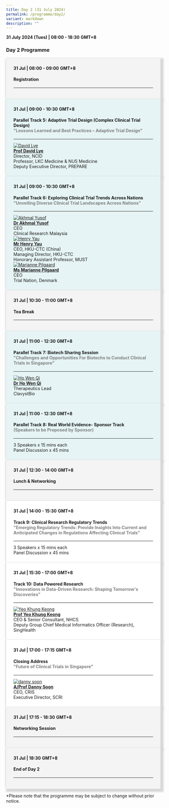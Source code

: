 ```yaml
---
title: Day 2 (31 July 2024)
permalink: /programme/day2/
variant: markdown
description: ""
---
```

<div>
  <b>31 July 2024 (Tues) | 08:00 - 18:30</b>&nbsp;<b>GMT+8</b>
  <h3>Day 2 Programme</h3>
</div>

<section>
  <div class="bp-container is-fluid">
    <div class="row">
      <div class="col is-full">
        <div class="row">
          <div class="col is-12">
            <div class="border bg-light h-100 position-relative">
              <div class="p-4 bg-notice">
                <div class="programme-time">
                  <b>31 Jul | 08:00 - 09:00</b>&nbsp;<b>GMT+8</b>
                </div>
                <h4 class="programme-title">Registration</h4>
                <hr class="my-3 border-primary">
              </div>
            </div>
          </div>
        </div>
      </div>
	</div>
  </div>
</section>
<section>
  <div class="bp-container is-fluid">
    <div class="row">
      <div class="col is-full">
        <div class="row">
          <div class="col is-12">
            <div class="border bg-light h-100 position-relative">
              <div class="p-4 bg-different">
                <div class="programme-time">
                  <b>31 Jul | 09:00 - 10:30</b>&nbsp;<b>GMT+8</b>
                </div>
                <h4 class="programme-title">Parallel Track 5: Adaptive Trial Design (Complex Clinical Trial Design)<br>
                <font color="#808080">"Lessons Learned and Best Practices – Adaptive Trial Design"</font></h4>
          <hr class="my-3 border-primary">
          <div class="speakers px-2">
            <div class="row">
              <div class="col is-6 prog-speaker">
                <div class="row">
                  <div class="col is-4">
                    <a href="/david-lye/"><img alt="David Lye" src="/images/Speakers_DavidLye.png" class="speaker-image mb-4"></a>
                  </div>
                  <div class="col is-8">
                    <div class="speaker-name text-ellipsis">
                      <a rel="noopener" class="speaker-name text-ellipsis" href="/david-lye/"><b>Prof David Lye</b></a>
                    </div>
                    <div class="text-ellipsis speaker-position">
                      Director, NCID</div>
                    <div class="text-ellipsis speaker-company">Professor, LKC Medicine &amp; NUS Medicine</div>
										                    <div class="text-ellipsis speaker-position">
                      Deputy Executive Director, PREPARE 
                    </div>
                  </div>
                </div>
              </div>
            </div>
          </div>
        </div>
      </div>
    </div>
  </div>
</div></div></div></section> 
<section>
  <div class="row">
    <div class="col is-12">
      <div class="border bg-light h-100 position-relative">
        <div class="p-4 bg-different">
          <div class="programme-time">
            <b>31 Jul | 09:00 - 10:30</b>&nbsp;<b>GMT+8</b>
                </div>
                <h4 class="programme-title">Parallel Track 6: Exploring Clinical Trial Trends Across Nations<br><font color="#808080">								"Unveiling Diverse Clinical Trial Landscapes Across Nations"</font></h4>
          <hr class="my-3 border-primary">
          <div class="speakers px-2">
            <div class="row">
              <div class="col is-6 prog-speaker">
                <div class="row">
                  <div class="col is-4">
                    <a href="/akhmal-yusof/"><img alt="Akhmal Yusof" src="/images/Speakers_AkhmalYusof.png" class="speaker-image mb-4"></a>
                  </div>
                  <div class="col is-8">
                    <div class="speaker-name text-ellipsis">
                      <a rel="noopener" class="speaker-name text-ellipsis" href="/akhmal-yusof/"><b>Dr Akhmal Yusof</b></a>
                    </div>
                    <div class="text-ellipsis speaker-position">
                      CEO 
                    </div>
                    <div class="text-ellipsis speaker-company">Clinical Research Malaysia</div>
                  </div>
                </div>
              </div>
              <div class="col is-6 prog-speaker">
                <div class="row">
                  <div class="col is-4">
                    <a href="/henry-yau/"><img alt="Henry Yau" src="/images/Speakers_HenryYau.png" class="speaker-image mb-4"></a>
                  </div>
                  <div class="col is-8">
                    <div class="speaker-name text-ellipsis">
                      <a rel="noopener" class="speaker-name text-ellipsis" href="/henry-yau/"><b>Mr Henry Yau</b></a>
                    </div>
                    <div class="text-ellipsis speaker-position">
                      CEO, HKU-CTC (China)  
                    </div>
                    <div class="text-ellipsis speaker-company">Managing Director, HKU-CTC</div>
										                    <div class="text-ellipsis speaker-company">Honorary Assistant Professor, MUST</div>
                  </div>
                </div>
              </div>
            </div>
          </div>
          <div class="speakers px-2">
            <div class="row">
              <div class="col is-6 prog-speaker">
                <div class="row">
                  <div class="col is-4">
                    <a href="/marianne-pilgaard/"><img alt="Marianne Pilgaard" src="/images/Speakers_MariannePilgaard.png" class="speaker-image mb-4"></a>
                  </div>
                  <div class="col is-8">
                    <div class="speaker-name text-ellipsis">
                      <a rel="noopener" class="speaker-name text-ellipsis" href="/marianne-pilgaard/"><b>Ms Marianne Pilgaard</b></a>
                    </div>
                    <div class="text-ellipsis speaker-position">
                      CEO 
                    </div>
                    <div class="text-ellipsis speaker-company">Trial Nation, Denmark</div>
                  </div>
                </div>
              </div>
            </div>
          </div>
        </div>
      </div>
    </div>
  </div>
</section> 
<section>
  <div class="bp-container is-fluid">
    <div class="row">
      <div class="col is-full">
        <div class="row">
          <div class="col is-12">
            <div class="border bg-light h-100 position-relative">
              <div class="p-4 bg-notice">
                <div class="programme-time">
                  <b>31 Jul | 10:30 - 11:00</b>&nbsp;<b>GMT+8</b>
                </div>
                <h4 class="programme-title">Tea Break</h4>
                <hr class="my-3 border-primary">
              </div>
            </div>
          </div>
        </div>
      </div>
    </div>
  </div>
</section>
<section>
  <div class="row">
    <div class="col is-12">
      <div class="border bg-light h-100 position-relative">
        <div class="p-4 bg-different">
          <div class="programme-time">
            <b>31 Jul | 11:00 - 12:30</b>&nbsp;<b>GMT+8</b>
                </div>
                <h4 class="programme-title">Parallel Track 7: Biotech Sharing Session<br>
                <font color="#808080">"Challenges and Opportunities For Biotechs to Conduct Clinical Trials in Singapore"</font></h4>
          <hr class="my-3 border-primary">
          <div class="speakers px-2">
            <div class="row">
              <div class="col is-6 prog-speaker">
                <div class="row">
                  <div class="col is-4">
                    <a href="/ho-wen-qi/"><img alt="Ho Wen Qi" src="/images/Speakers_WenQiHo.png" class="speaker-image mb-4"></a>
                  </div>
                  <div class="col is-8">
                    <div class="speaker-name text-ellipsis">
                      <a rel="noopener" class="speaker-name text-ellipsis" href="/ho-wen-qi/"><b>Dr Ho Wen Qi</b></a>
                    </div>
                    <div class="text-ellipsis speaker-position">
                      Therapeutics Lead 
                    </div>
                    <div class="text-ellipsis speaker-company">ClavystBio</div>
                  </div>
                </div>
              </div>
            </div>
          </div>
        </div>
      </div>
    </div>
  </div>
</section> 

<section>
  <div class="bp-container is-fluid">
    <div class="row">
      <div class="col is-full">
        <div class="row">
          <div class="col is-12">
            <div class="border bg-light h-100 position-relative">
              <div class="p-4 bg-different">
                <div class="programme-time">
                  <b>31 Jul | 11:00 - 12:30</b>&nbsp;<b>GMT+8</b>
                </div>
                <h4 class="programme-title">Parallel Track 8: Real World Evidence- Sponsor Track<br>
									<font color="#808080">(Speakers to be Proposed by Sponsor)</font>
</h4>
                <hr class="my-3 border-primary">
								3 Speakers x 15 mins each<br>
Panel Discussion x 45 mins
              </div>
            </div>
          </div>
        </div>
      </div>
    </div>
  </div>
</section>
<section>
  <div class="bp-container is-fluid">
    <div class="row">
      <div class="col is-full">
        <div class="row">
          <div class="col is-12">
            <div class="border bg-light h-100 position-relative">
              <div class="p-4 bg-notice">
                <div class="programme-time">
                  <b>31 Jul | 12:30 - 14:00</b>&nbsp;<b>GMT+8</b>
                </div>
                <h4 class="programme-title">Lunch &amp; Networking</h4>
                <hr class="my-3 border-primary">
              </div>
            </div>
          </div>
        </div>
      </div>
    </div>
  </div>
</section>
<section>
  <div class="bp-container is-fluid">
    <div class="row">
      <div class="col is-full">
        <div class="row">
          <div class="col is-12">
            <div class="border bg-light h-100 position-relative">
              <div class="p-4">
                <div class="programme-time">
                  <b>31 Jul | 14:00 - 15:30</b>&nbsp;<b>GMT+8</b>
                </div>
                <h4 class="programme-title">Track 9: Clinical Research Regulatory Trends<br>
                <font color="#808080">"Emerging Regulatory Trends: Provide Insights Into Current and Anticipated Changes in Regulations Affecting Clinical Trials"</font></h4>
                <hr class="my-3 border-primary">
								3 Speakers x 15 mins each<br>
Panel Discussion x 45 mins
              </div>
            </div>
          </div>
        </div>
      </div>
    </div>
  </div>
</section>
<section>
  <div class="bp-container is-fluid">
    <div class="row">
      <div class="col is-full">
        <div class="row">
          <div class="col is-12">
            <div class="border bg-light h-100 position-relative">
              <div class="p-4">
                <div class="programme-time">
                  <b>31 Jul | 15:30 - 17:00</b>&nbsp;<b>GMT+8</b>
                </div>
                <h4 class="programme-title">Track 10: Data Powered Research<br>
                <font color="#808080">"Innovations in Data-Driven Research: Shaping Tomorrow's Discoveries"</font></h4>
          <hr class="my-3 border-primary">
          <div class="speakers px-2">
            <div class="row">
              <div class="col is-6 prog-speaker">
                <div class="row">
                  <div class="col is-4">
                    <a href="/yeo-khung-keong/"><img alt="Yeo Khung Keong" src="/images/Speakers_YeoKhungKeong.png" class="speaker-image mb-4"></a>
                  </div>
                  <div class="col is-8">
                    <div class="speaker-name text-ellipsis">
                      <a rel="noopener" class="speaker-name text-ellipsis" href="/yeo-khung-keong/"><b>Prof Yeo Khung Keong</b></a>
                    </div>
                    <div class="text-ellipsis speaker-position">
                      CEO &amp; Senior Consultant, NHCS</div>
                    <div class="text-ellipsis speaker-company">Deputy Group Chief Medical Informatics Officer (Research), SingHealth
                    </div>
                  </div>
                </div>
              </div>
            </div>
          </div>
        </div>
      </div>
    </div>
  </div>
</div></div></div></section> 
<section>
  <div class="bp-container is-fluid">
    <div class="row">
      <div class="col is-full">
        <div class="row">
          <div class="col is-12">
            <div class="border bg-light h-100 position-relative">
              <div class="p-4">
                <div class="programme-time">
                  <b>31 Jul | 17:00 - 17:15</b>&nbsp;<b>GMT+8</b>
                </div>
                <h4 class="programme-title">
                  Closing Address<br><font color="#808080">"Future of Clinical Trials in Singapore"</font>
                </h4>
                <hr class="my-3 border-primary">
                <div class="speakers px-2">
                  <div class="row">
                    <div class="col is-6 prog-speaker">
                      <div class="row">
                        <div class="col is-4">
                          <a rel="noopener" class="speaker-name text-ellipsis" href="/danny-soon/"><img alt="danny soon" src="/images/Speakers_Danny_Soon.png" class="speaker-image mb-4">
                          </a>
                        </div>
                        <a rel="noopener" class="speaker-name text-ellipsis" href="/danny-soon/">
                        </a>
                        <div class="col is-12">
                          <a rel="noopener" class="speaker-name text-ellipsis" href="/danny-soon/">
                          </a>
                          <div class="speaker-name text-ellipsis">
                            <a rel="noopener" class="speaker-name text-ellipsis" href="/danny-soon/">
                              <b>A/Prof Danny Soon</b></a>
                          </div>
                          <div class="text-ellipsis speaker-position">
                            CEO, CRIS
                          </div>
                          <div class="text-ellipsis speaker-company">
                            Executive Director, SCRI
                          </div>
                        </div>
                      </div>
                    </div>
                  </div>
                </div>
              </div>
            </div>
          </div>
        </div>
      </div>
    </div>
  </div>
</section>
<section>
  <div class="bp-container is-fluid">
    <div class="row">
      <div class="col is-full">
        <div class="row">
          <div class="col is-12">
            <div class="border bg-light h-100 position-relative">
              <div class="p-4 bg-notice">
                <div class="programme-time">
                  <b>31 Jul | 17:15 - 18:30</b>&nbsp;<b>GMT+8</b>
                </div>
                <h4 class="programme-title">Networking Session</h4>
                <hr class="my-3 border-primary">
              </div>
            </div>
          </div>
        </div>
      </div>
    </div>
  </div>
</section>
<section>
  <div class="bp-container is-fluid">
    <div class="row">
      <div class="col is-full">
        <div class="row">
          <div class="col is-12">
            <div class="border bg-light h-100 position-relative">
              <div class="p-4 bg-notice">
                <div class="programme-time">
                  <b>31 Jul | 18:30</b>&nbsp;<b>GMT+8</b>
                </div>
                <h4 class="programme-title">End of Day 2</h4>
                <hr class="my-3 border-primary">
              </div>
            </div>
          </div>
        </div>
      </div>
    </div>
  </div>
	<p>*Please note that the programme may be subject to change without prior notice.</p>


<style type="text/css">
  hr.my-3 {
    margin-top: 0.75rem;
    margin-bottom: 0.75rem;
  }

  .is-left {
    text-align: left;
  }
  .content h4 {
    font-weight: 500;
    color: #337b9a !important;
    margin-top: 1rem;
  }
  .bg-light {
    background-color: #fff !important;
    box-shadow: 5px 5px 5px 5px rgb(215 215 215),
      -5px 0 6px -4px rgb(215 215 215);
  }
  .p-4 {
    padding: 1.5rem !important;
  }
  .content a {
    text-decoration: none;
  }
  .content h3 {
    margin-top: 1rem;
  }
  .bp-container.is-fluid {
    margin-left: 0px;
    margin-right: 0px;
  }
	.bg-different { background-color: #E6F4F5; }
	.bg-notice { background-color: #F4F4F4; }
</style></section>